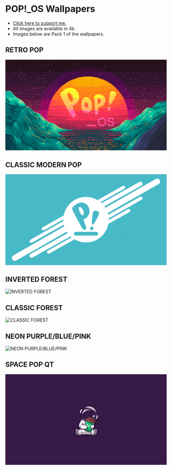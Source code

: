 # POP!_OS Wallpapers
* [Click here to support me.](https://www.paypal.com/donate/?hosted_button_id=BXNTN9TCHD6XW)
* All images are available in 4k.
* Images below are Pack 1 of the wallpapers.

## RETRO POP
![RETRO POP](https://github.com/x4043/pop-os/blob/main/wallpapers/aesthetic-wave-retro-pop.png)

## CLASSIC MODERN POP
![CLASSIC MODERN POP](https://github.com/x4043/pop-os/blob/main/wallpapers/class-modern-pop.png)

## INVERTED FOREST
![INVERTED FOREST](https://github.com/x4043/pop-os/blob/main/wallpapers/forest-wallpaper-inverted-pop.png)

## CLASSIC FOREST
![CLASSIC FOREST](https://github.com/x4043/pop-os/blob/main/wallpapers/forest-wallpaper-pop.png)

## NEON PURPLE/BLUE/PINK
![NEON PURPLE/BLUE/PINK](https://github.com/x4043/pop-os/blob/main/wallpapers/neon_branded_custom_popos.png)

## SPACE POP QT
![SPACE POP QT](https://github.com/x4043/pop-os/blob/main/wallpapers/space-pop-qt.png)

